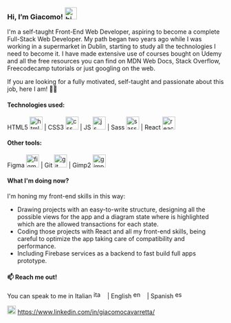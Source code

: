### Hi, I’m Giacomo! <img src="https://user-images.githubusercontent.com/93975067/169041948-9e6be14b-9705-4935-8388-cebf74da1949.gif" width="28px" alt="hi">

I'm a self-taught Front-End Web Developer, aspiring to become a complete Full-Stack Web Developer. My path began two years ago while I was working in a supermarket in Dublin, starting to study all the technologies I need to become it. I have made extensive use of courses bought on Udemy and all the free resources you can find on MDN Web Docs, Stack Overflow, Freecodecamp tutorials or just googling on the web.

If you are looking for a fully motivated, self-taught and passionate about this job, here I am! 🙋‍♂️

#### Technologies used:

HTML5 [<img src="https://user-images.githubusercontent.com/93975067/169279586-b84293ec-a097-4a1c-9f8e-a4d6ffacf1ad.svg" height="30px" width="30px" alt="html">](#) | CSS3 [<img src="https://user-images.githubusercontent.com/93975067/169280358-4ef4e546-7966-49b6-a395-6c29d171b7c8.svg" height="30px" width="30px" alt="css">](#) | JS [<img src="https://user-images.githubusercontent.com/93975067/169280431-21e511c5-ac07-453b-97f8-f2d32c71ba13.svg" height="30px" width="30px" alt="js">](#) | Sass [<img src="https://user-images.githubusercontent.com/93975067/169280496-5e94486e-db2a-4ec6-b1bc-a2ddd02253a9.svg" height="30px" width="30px" alt="sass">](#) | React [<img src="https://user-images.githubusercontent.com/93975067/169280568-65f549cc-d9ad-48d9-aa31-3cf309ca791d.svg" height="30px" width="30px" alt="react">](#)

#### Other tools:
Figma [<img src="https://user-images.githubusercontent.com/93975067/169281919-04cfd624-9df1-4e97-bc11-148016413dfa.svg" height="30px" width="30px" alt="figma">](#) | Git [<img src="https://user-images.githubusercontent.com/93975067/169281841-47dea933-3bb2-440b-b0f7-7d01a4c9a957.svg" height="30px" width="30px" alt="git">](#) | Gimp2 [<img src="https://user-images.githubusercontent.com/93975067/169281994-ef410ffc-ec9f-4711-bf43-411dabb3bc4c.png" height="30px" width="30px" alt="gimp2">](#)

#### What I'm doing now?
I'm honing my front-end skills in this way:
- Drawing projects with an easy-to-write structure, designing all the possible views for the app and a diagram state where is highlighted which are the allowed transactions for each state.
- Coding those projects with React and all my front-end skills, being careful to optimize the app taking care of compatibility and performance.
- Including Firebase services as a backend to fast build full apps prototype.

#### 📫 Reach me out!
You can speak to me in Italian [<img src="https://user-images.githubusercontent.com/93975067/169070608-bd5c5849-fb74-40a7-9111-31a04c8c0cf9.svg" width="28px" height="17px" alt="ita">](#) | English [<img src="https://user-images.githubusercontent.com/93975067/169071220-6364337c-0c9e-4519-bfe7-e7679a79b19d.svg" width="28px" height="17px" alt="en">](#) | Spanish [<img src="https://user-images.githubusercontent.com/93975067/169071105-d48647a9-5ec6-45a6-83a1-d1cf3034bdff.svg" width="28px" height="17px" alt="es">](#)

[<img src="https://user-images.githubusercontent.com/93975067/169073553-745a6c58-180d-4ad6-8eb4-352b109a1b2c.png" width="20px"  alt="linkedin">](#)  https://www.linkedin.com/in/giacomocavarretta/
